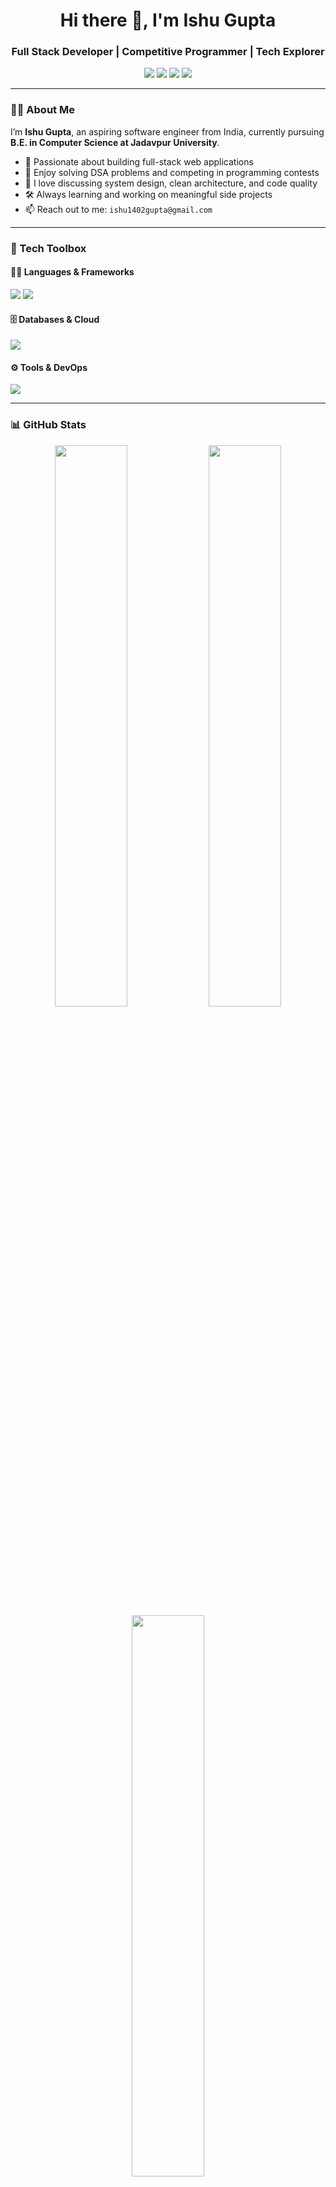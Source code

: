 <!-- GitHub Profile README – Ishu Gupta -->

<h1 align="center">Hi there 👋, I'm Ishu Gupta</h1>
<h3 align="center">Full Stack Developer | Competitive Programmer | Tech Explorer</h3>

<p align="center">
  <img src="https://img.shields.io/badge/Code-C%2B%2B-blue?style=flat&logo=c%2B%2B&logoColor=white"/>
  <img src="https://img.shields.io/badge/Code-JavaScript-yellow?style=flat&logo=javascript&logoColor=black"/>
  <img src="https://img.shields.io/badge/Code-TypeScript-blue?style=flat&logo=typescript&logoColor=white"/>
  <img src="https://img.shields.io/badge/Python-3776AB?style=flat&logo=python&logoColor=white"/>
</p>

---

### 👨‍💻 About Me

I’m **Ishu Gupta**, an aspiring software engineer from India, currently pursuing **B.E. in Computer Science at Jadavpur University**.

- 🚀 Passionate about building full-stack web applications
- 🧠 Enjoy solving DSA problems and competing in programming contests
- 💬 I love discussing system design, clean architecture, and code quality
- 🛠️ Always learning and working on meaningful side projects
- 📫 Reach out to me: `ishu1402gupta@gmail.com`

---

### 🧰 Tech Toolbox

#### 👨‍💻 Languages & Frameworks
<p>
  <img src="https://skillicons.dev/icons?i=cpp,js,ts,python" />
  <img src="https://skillicons.dev/icons?i=react,nextjs,nodejs" />
</p>

#### 🗄️ Databases & Cloud
<p>
  <img src="https://skillicons.dev/icons?i=mongodb,postgresql,aws" />
</p>

#### ⚙️ Tools & DevOps
<p>
  <img src="https://skillicons.dev/icons?i=docker,git,github,kubernetes" />
</p>

---

### 📊 GitHub Stats

<div align="center">
  <img src="https://github-readme-stats.vercel.app/api?username=Ishu-1&show_icons=true&theme=gruvbox&hide_title=false&count_private=true" width="48%"/>
  <img src="https://github-readme-streak-stats.herokuapp.com/?user=Ishu-1&theme=gruvbox&hide_border=false" width="48%" />
  <br/>
  <img src="https://github-readme-stats.vercel.app/api/top-langs/?username=Ishu-1&layout=compact&theme=gruvbox&langs_count=6" width="48%" />
</div>

---

### 🤝 Let’s Connect

<p align="center">
  <a href="https://www.linkedin.com/in/ishu-gupta-0b4519256">
    <img src="https://img.shields.io/badge/LinkedIn-%230077B5?style=flat&logo=linkedin&logoColor=white" />
  </a>
  <a href="mailto:ishu1402gupta@gmail.com">
    <img src="https://img.shields.io/badge/Gmail-D14836?style=flat&logo=gmail&logoColor=white" />
  </a>
  <a href="https://github.com/Ishu-1">
    <img src="https://img.shields.io/badge/GitHub-000?style=flat&logo=github&logoColor=white" />
  </a>
</p>

---

> “Build with logic, polish with love.” — *Ishu Gupta*

